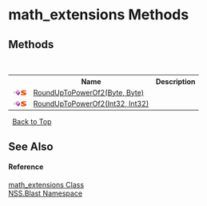 # math_extensions Methods
 


## Methods
&nbsp;<table><tr><th></th><th>Name</th><th>Description</th></tr><tr><td>![Public method](media/pubmethod.gif "Public method")![Static member](media/static.gif "Static member")</td><td><a href="M_NSS_Blast_math_extensions_RoundUpToPowerOf2">RoundUpToPowerOf2(Byte, Byte)</a></td><td /></tr><tr><td>![Public method](media/pubmethod.gif "Public method")![Static member](media/static.gif "Static member")</td><td><a href="M_NSS_Blast_math_extensions_RoundUpToPowerOf2_1">RoundUpToPowerOf2(Int32, Int32)</a></td><td /></tr></table>&nbsp;
<a href="#math_extensions-methods">Back to Top</a>

## See Also


#### Reference
<a href="T_NSS_Blast_math_extensions">math_extensions Class</a><br /><a href="N_NSS_Blast">NSS.Blast Namespace</a><br />